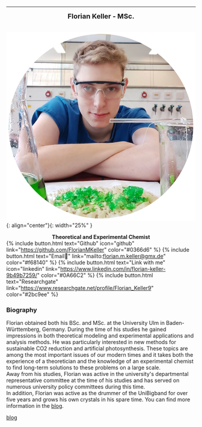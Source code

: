  ------------------------------
 <font size="4"> <p style="line-height:1"><center> **Florian Keller - MSc.** </center></p></font> <br>
![image](assets/logos/Profile-pic.png){: align="center"}{: width="25%" }

**<center> Theoretical and Experimental Chemist </center>**
{% include button.html text="Github" icon="github" link="https://github.com/FlorianMKeller" color="#0366d6" %} {% include button.html text="Email📩" link="mailto:florian.m.keller@gmx.de" color="#f68140" %} {% include button.html text="Link with me" icon="linkedin" link="https://www.linkedin.com/in/florian-keller-9b49b7259/" color="#0A66C2" %} {% include button.html text="Researchgate" link="https://www.researchgate.net/profile/Florian_Keller9" color="#2bc9ee" %}  
  
### Biography 

Florian obtained both his BSc. and MSc. at the University Ulm in Baden-Württemberg, Germany. During the time of his studies he gained impressions in both theoretical modeling and experimental applications and analysis methods. He was particularly interested in new methods for sustainable CO2 reduction and artificial photosynthesis. These topics are among the most important issues of our modern times and it takes both the experience of a theoretician and the knowledge of an experimental chemist to find long-term solutions to these problems on a large scale. 
<br>
Away from his studies, Florian was active in the university's departmental representative committee at the time of his studies and has served on numerous university policy committees during this time. 
<br>
In addition, Florian was active as the drummer of the UniBigband for over five years and grows his own crystals in his spare time. You can find more information in the  [blog](https://florianmkeller.github.io/blog/ "link").
 
 <a href="https://florianmkeller.github.io/blog/">blog</a>
